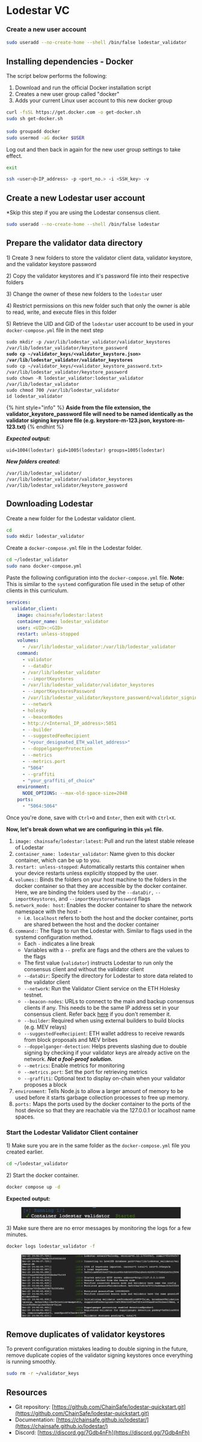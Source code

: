 # Lodestar VC

### Create a new user account

```sh
sudo useradd --no-create-home --shell /bin/false lodestar_validator
```

## Installing dependencies - Docker

The script below performs the following:

1. Download and run the official Docker installation script
2. Creates a new user group called "docker"
3. Adds your current Linux user account to this new docker group

```sh
curl -fsSL https://get.docker.com -o get-docker.sh
sudo sh get-docker.sh

sudo groupadd docker
sudo usermod -aG docker $USER
```

Log out and then back in again for the new user group settings to take effect.

```sh
exit
```

```sh
ssh <user>@<IP_address> -p <port_no.> -i <SSH_key> -v
```

## Create a new Lodestar user account

\*Skip this step if you are using the Lodestar consensus client.

```sh
sudo useradd --no-create-home --shell /bin/false lodestar
```

## Prepare the validator data directory

1\) Create 3 new folders to store the validator client data, validator keystore, and the validator keystore password

2\) Copy the validator keystores and it's password file into their respective folders

3\) Change the owner of these new folders to the `lodestar` user

4\) Restrict permissions on this new folder such that only the owner is able to read, write, and execute files in this folder

5\) Retrieve the UID and GID of the `lodestar` user account to be used in your `docker-compose.yml` file in the next step

<pre class="language-sh"><code class="lang-sh">sudo mkdir -p /var/lib/lodestar_validator/validator_keystores /var/lib/lodestar_validator/keystore_password
<strong>sudo cp ~/validator_keys/&#x3C;validator_keystore.json> /var/lib/lodestar_validator/validator_keystores
</strong>sudo cp ~/validator_keys/&#x3C;validator_keystore_password.txt> /var/lib/lodestar_validator/keystore_password
sudo chown -R lodestar_validator:lodestar_validator /var/lib/lodestar_validator
sudo chmod 700 /var/lib/lodestar_validator
id lodestar_validator
</code></pre>

{% hint style="info" %}
**Aside from the file extension, the validator\_keystore\_password file will need to be named identically as the validator signing keystore file (e.g. keystore-m-123.json, keystore-m-123.txt)**
{% endhint %}

_**Expected output:**_

```
uid=1004(lodestar) gid=1005(lodestar) groups=1005(lodestar)
```

_**New folders created:**_

```
/var/lib/lodestar_validator/
/var/lib/lodestar_validator/validator_keystores
/var/lib/lodestar_validator/keystore_password
```

## Downloading Lodestar

Create a new folder for the Lodestar validator client.&#x20;

```sh
cd
sudo mkdir lodestar_validator
```

Create a `docker-compose.yml` file in the Lodestar folder.

```sh
cd ~/lodestar_validator
sudo nano docker-compose.yml
```

Paste the following configuration into the `docker-compose.yml` file. **Note:** This is similar to the `systemd` configuration file used in the setup of other clients in this curriculum.

```yaml
services:
  validator_client:
    image: chainsafe/lodestar:latest
    container_name: lodestar_validator
    user: <UID>:<GID>
    restart: unless-stopped
    volumes:
      - /var/lib/lodestar_validator:/var/lib/lodestar_validator
    command:
      - validator
      - --dataDir
      - /var/lib/lodestar_validator
      - --importKeystores
      - /var/lib/lodestar_validator/validator_keystores
      - --importKeystoresPassword
      - /var/lib/lodestar_validator/keystore_password/<validator_signing_keystore_password_file_name>.txt
      - --network
      - holesky
      - --beaconNodes
      - http://<Internal_IP_address>:5051
      - --builder
      - --suggestedFeeRecipient
      - "<your_designated_ETH_wallet_address>"
      - --doppelgangerProtection
      - --metrics
      - --metrics.port
      - "5064"
      - --graffiti
      - "your_graffiti_of_choice"
    environment:
      NODE_OPTIONS: --max-old-space-size=2048
    ports:
      - "5064:5064"
```

Once you're done, save with `Ctrl+O` and `Enter`, then exit with `Ctrl+X`.&#x20;

**Now, let's break down what we are configuring in this `yml` file.**

1. `image: chainsafe/lodestar:latest`: Pull and run the latest stable release of Lodestar
2. `container_name: lodestar_validator`: Name given to this docker container, which can be up to you.
3. `restart: unless-stopped`: Automatically restarts this container when your device restarts unless explicitly stopped by the user.
4. `volumes:`: Binds the folders on your host machine to the folders in the docker container so that they are accessible by the docker container. Here, we are binding the folders used by the `--dataDir,` `--importKeystores`, and `--importKeystoresPassword` flags
5. `network_mode: host`: Enables the docker container to share the network namespace with the host -&#x20;
   * i.e. `localhost` refers to both the host and the docker container, ports are shared between the host and the docker container
6. `command:`: The flags to run the Lodestar with. Similar to flags used in the systemd configuration method.
   * Each `-` indicates a line break
   * Variables with a `--` prefix are flags and the others are the values to the flags
   * The first value (`validator`) instructs Lodestar to run only the consensus client and without the validator client&#x20;
   * `--dataDir`: Specify the directory for Lodestar to store data related to the validator client
   * `--network`: Run the Validator Client service on the ETH Holesky testnet.
   * `--beacon-nodes`: URLs to connect to the main and backup consensus clients if any. This needs to be the same IP address set in your consensus client. Refer back [here](../../installing-and-configuring-your-el+cl-clients/set-up-and-configure-consensus-layer-client/) if you don't remember it.&#x20;
   * `--builder`: Required when using external builders to build blocks (e.g. MEV relays)
   * `--suggestedFeeRecipient`: ETH wallet address to receive rewards from block proposals and MEV bribes
   * `--doppelganger-detection`: Helps prevents slashing due to double signing by checking if your validator keys are already active on the network. _**Not a fool-proof solution.**_
   * `--metrics`: Enable metrics for monitoring
   * `--metrics.port`: Set the port for retrieving metrics
   * `--graffiti`: Optional text to display on-chain when your validator proposes a block
7. `environment`: Tells Node.js to allow a larger amount of memory to be used before it starts garbage collection processes to free up memory.
8. `ports:` Maps the ports used by the docker container to the ports of the host device so that they are reachable via the 127.0.0.1  or localhost name spaces.

### Start the Lodestar Validator Client container

1\) Make sure you are in the same folder as the `docker-compose.yml` file you created earlier.

```sh
cd ~/lodestar_validator
```

&#x20;2\) Start the docker container.

```sh
docker compose up -d
```

**Expected output:**

<figure><img src="../../.gitbook/assets/image (7).png" alt=""><figcaption></figcaption></figure>

3\) Make sure there are no error messages by monitoring the logs for a few minutes.

```sh
docker logs lodestar_validator -f
```

<figure><img src="../../.gitbook/assets/image (6) (1).png" alt=""><figcaption></figcaption></figure>

## Remove duplicates of validator keystores

To prevent configuration mistakes leading to double signing in the future, remove duplicate copies of the validator signing keystores once everything is running smoothly.

```sh
sudo rm -r ~/validator_keys
```

## Resources

* Git repository: [https://github.com/ChainSafe/lodestar-quickstart.git](https://github.com/ChainSafe/lodestar-quickstart.git)
* Documentation: [https://chainsafe.github.io/lodestar/](https://chainsafe.github.io/lodestar/)
* Discord: [https://discord.gg/7Gdb4nFh](https://discord.gg/7Gdb4nFh)

